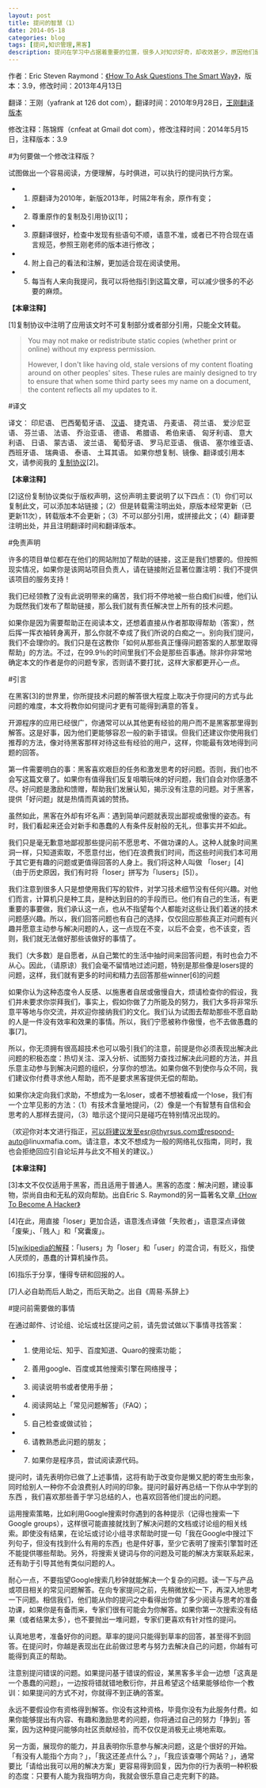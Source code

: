 ```yaml
---
layout: post
title: 提问的智慧（1）
date: 2014-05-18
categories: blog
tags: [提问,知识管理,黑客]
description: 提问在学习中占据着重要的位置，很多人对知识好奇，却收效甚少，原因他们是尚未掌握正确提问的方法，因此，我尝试修改《提问的智慧》，发布出来。原作者是Eric S. Raymond，这篇文章在黑客界拥有很高的地位，指引无数黑客前进，希望对你有用。
---
```



作者：Eric Steven Raymond：[《How To Ask Questions The Smart Way》](http://www.catb.org/~esr/faqs/smart-questions.html)，版本：3.9，修改时间：2013年4月13日

翻译：王刚（yafrank at 126 dot com），翻译时间：2010年9月28日，[王刚翻译版本](http://www.wapm.cn/smart-questions/smart-questions-zh.html)

修改注释：陈锦辉（cnfeat at Gmail dot com），修改注释时间：2014年5月15日，注释版本：3.9

#为何要做一个修改注释版？

试图做出一个容易阅读，方便理解，与时俱进，可以执行的提问执行方案。

- 1. 原翻译为2010年，新版2013年，时隔2年有余，原作有变；
- 2. 尊重原作的复制及引用协议[1]；
- 3. 原翻译很好，检查中发现有些语句不顺，语意不准，或者已不符合现在语言规范，参照王刚老师的版本进行修改；
- 4. 附上自己的看法和注解，更加适合现在阅读使用。
- 5. 每当有人来向我提问，我可以将他指引到这篇文章，可以减少很多的不必要的麻烦。

**【本章注释】**

[1]复制协议中注明了应用该文时不可复制部分或者部分引用，只能全文转载。

>You may not make or redistribute static copies (whether print or online) without my express permission.
>
> However, I don't like having old, stale versions of my content floating around on other peoples' sites. These rules are mainly designed to try to ensure that when some third party sees my name on a document, the content reflects all my updates to it.
>

#译文

译文： 印尼语、 巴西葡萄牙语、 [汉语](http://www.wapm.cn/smart-questions/smart-questions-zh.html)、 捷克语、 丹麦语、 荷兰语、 爱沙尼亚语、 芬兰语、 法语、 乔治亚语、 德语、 希腊语、 希伯来语、 匈牙利语、 意大利语、 日语、 蒙古语、 波兰语、 葡萄牙语、 罗马尼亚语、 俄语、 塞尔维亚语、 西班牙语、 瑞典语、 泰语、 土耳其语。 如果你想复制、镜像、翻译或引用本文，请参阅我的 [复制协议](http://www.catb.org/~esr/copying.html)[2]。

**【本章注释】**

[2]这份复制协议类似于版权声明，这份声明主要说明了以下四点：（1）你们可以复制此文，可以添加本站链接；（2）但是转载需注明出处，原版本经常更新（已更新11次），转载版本不会更新；（3）不可以部分引用，或拼接此文；（4）翻译要注明出处，并且注明翻译时间和翻译版本。

#免责声明

许多的项目单位都在在他们的网站附加了帮助的链接，这正是我们想要的。但按照现实情况，如果你是该网站项目负责人，请在链接附近显著位置注明：我们不提供该项目的服务支持！

我们已经领教了没有此说明带来的痛苦，我们将不停地被一些白痴们纠缠，他们认为既然我们发布了帮助链接，那么我们就有责任解决世上所有的技术问题。

如果你是因为需要帮助正在阅读本文，还想着直接从作者那取得帮助（答案），然后挥一挥衣袖转身离开，那么你就不幸成了我们所说的白痴之一。别向我们提问，我们不会理你的。我们只是在这教你「如何从那些真正懂得问题答案的人那里取得帮助」的方法。不过，在99.9％的时间里我们不会是那些百事通。除非你非常地确定本文的作者是你的问题专家，否则请不要打扰，这样大家都更开心一点。

#引言

在黑客[3]的世界里，你所提技术问题的解答很大程度上取决于你提问的方式与此问题的难度，本文将教你如何提问才更有可能得到满意的答复。

开源程序的应用已经很广，你通常可以从其他更有经验的用户而不是黑客那里得到解答。这是好事，因为他们更能够容忍一般的新手错误。但我们还建议你使用我们推荐的方法，像对待黑客那样对待这些有经验的用户，这样，你能最有效地得到问题的回答。

第一件需要明白的事：黑客喜欢艰巨的任务和激发思考的好问题。否则，我们也不会写这篇文章了。如果你有值得我们反复咀嚼玩味的好问题，我们自会对你感激不尽。好问题是激励和馈赠，帮助我们发展认知，揭示没有注意的问题。对于黑客，提供「好问题」就是热情而真诚的赞扬。

虽然如此，黑客在外却有坏名声：遇到简单问题就表现出鄙视或傲慢的姿态。有时，我们看起来还会对新手和愚蠢的人有条件反射般的无礼，但事实并不如此。

我们只是毫无歉意地鄙视那些提问前不愿思考、不做功课的人。这种人就象时间黑洞一样，只知道索取，不愿意付出，他们在浪费我们时间，而这些时间我们本可用于其它更有趣的问题或更值得回答的人身上。我们将这种人叫做 「loser」[4] （由于历史原因，我们有时将「loser」拼写为「lusers」[5]）。

我们注意到很多人只是想使用我们写的软件，对学习技术细节没有任何兴趣。对他们而言，计算机只是种工具，是种达到目的的手段而已。他们有自己的生活，有更重要的事要做，我们承认这一点，也从不指望每个人都能对这些让我们着迷的技术问题感兴趣。所以，我们回答问题也有自己的选择，仅仅回应那些真正对问题有兴趣并愿意主动参与解决问题的人，这一点现在不变，以后不会变，也不该变，否则，我们就无法做好那些该做好的事情了。

我们（大多数）是自愿者，从自己繁忙的生活中抽时间来回答问题，有时也会力不从心。因此，（请原谅）我们会毫不留情地过滤问题，特别是那些像是losers提的问题，这样，我们就有更多的时间和精力去回答那些winner[6]的问题

如果你认为这种态度令人反感、以施惠者自居或傲慢自大，烦请检查你的假设，我们并未要求你崇拜我们，事实上，假如你做了力所能及的努力，我们大多将非常乐意平等地与你交流，并欢迎你接纳我们的文化。我们认为试图去帮助那些不愿自助的人是一件没有效率和效果的事情。所以，我们宁愿被称作傲慢，也不去做愚蠢的事[7]。

所以，你无须拥有很高超技术也可以吸引我们的注意，前提是你必须表现出解决此问题的积极态度：热切关注、深入分析、试图努力查找过解决此问题的方法，并且乐意主动参与到解决问题的组织，分享你的想法。如果你做不到使你与众不同，我们建议你付费寻求他人帮助，而不是要求黑客提供无偿的帮助。

如果你决定向我们求助，不想成为一名loser，或者不想被看成一个lose，我们有一个立竿见影的方法：（1）有技术含量地提问，（2）像是一个有智慧有自信和会思考的人那样去提问，（3）暗示这个提问只是碰巧在特别情况出现的。

（欢迎你对本文进行指正，可以将建议发至esr@thyrsus.com或respond-auto@linuxmafia.com。请注意，本文不想成为一般的网络礼仪指南，同时，我也会拒绝回应引自论坛并与此文不相关的建议。）

**【本章注释】**

[3]本文不仅仅适用于黑客，而且适用于普通人。黑客的态度：解决问题，建设事物，崇尚自由和无私的双向帮助。出自Eric S. Raymond的另一篇著名文章[《How To Become A Hacker》](http://www.catb.org/~esr/faqs/hacker-howto.html)

[4]在此，用直接「loser」更加合适，语意浅点译做「失败者」，语意深点译做「废柴」、「贱人」和「窝囊废」。

[5][wikipedia的解释](http://en.wikipedia.org/wiki/Luser)：「lusers」为「loser」和「user」的混合词，有贬义，指使人厌烦的，愚蠢的计算机操作员。

[6]指乐于分享，懂得专研和回报的人。

[7]人必自助而后人助之，而后天助之。出自《周易·系辞上》

#提问前需要做的事情

在通过邮件、讨论组、论坛或社区提问之前，请先尝试做以下事情寻找答案：

- 1. 使用论坛、知乎、百度知道、Quaro的搜索功能；
- 2. 善用google、百度或其他搜索引擎在网络搜寻；
- 3. 阅读说明书或者使用手册；
- 4. 阅读网站上「常见问题解答」（FAQ）；
- 5. 自己检查或做试验；
- 6. 请教熟悉此问题的朋友；
- 7. 如果你是程序员，尝试阅读源代码。

提问时，请先表明你已做了上述事情，这将有助于改变你是懒又肥的寄生虫形象，同时给别人一种你不会浪费别人时间的印象。提问时最好再总结一下你从中学到的东西 ，我们喜欢那些善于学习总结的人，也喜欢回答他们提出的问题。

运用搜索策略，比如利用Google搜索时你遇到的各种提示（记得也搜索一下Google groups），这样很可能直接就找到了解决问题的文档或讨论组的相关线索。即使没有结果，在论坛或讨论小组寻求帮助时提一句「我在Google中搜过下列句子，但没有找到什么有用的东西」也是件好事，至少它表明了搜索引擎暂时还不能提供哪些帮助。另外，将搜索关键词与你的问题及可能的解决方案联系起来，还有助于引导其他有类似问题的人。

耐心一点，不要指望Google搜索几秒钟就能解决一个复杂的问题。读一下与产品或项目相关的常见问题解答。在向专家提问之前，先稍微放松一下，再深入地思考一下问题。相信我们，他们能从你的提问之中看得出你做了多少阅读与思考的准备功课，如果你是有备而来，专家们很有可能会为你解答。如果你第一次搜索没有结果（或者结果太多），也不要抛出一堆问题，专家们更喜欢有针对性的提问。

认真地思考，准备好你的问题。草率的提问只能得到草率的回答，甚至得不到回答。在提问时，你越是表现出在此前做过思考与努力去解决自己的问题，你越有可能得到真正的帮助。

注意别提问错误的问题。如果提问基于错误的假设，某黑客多半会一边想「这真是一个愚蠢的问题」，一边按将错就错地敷衍你，并且希望这个结果能够给你一个教训：如果提问的方式不对，你就得不到正确的答案。

永远不要假设你有资格得到解答。你没有这种资格，毕竟你没有为此服务付费。如果你能够提出有内容、有趣和激励思考的问题，你将通过自己的努力「挣到」答案，因为这种提问能够向社区贡献经验，而不仅仅是消极无止境地索取。

另一方面，展现你的能力，并且表明你乐意参与解决问题，这是个很好的开始。「有没有人能指个方向？」，「我这还差点什么？」，「我应该查哪个网站？」，通常要比「请给出我可以用的解决方案」更容易得到回复，因为你的行为表明一种积极的态度：只要有人能为我指明方向，我就会很乐意自己走完剩下的路。

